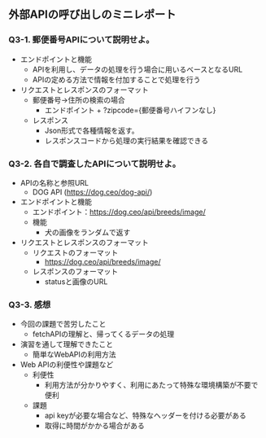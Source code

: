 ## 外部APIの呼び出しのミニレポート
### Q3-1. 郵便番号APIについて説明せよ。
* エンドポイントと機能
  * APIを利用し、データの処理を行う場合に用いるベースとなるURL
  * APIの定める方法で情報を付加することで処理を行う
* リクエストとレスポンスのフォーマット
  * 郵便番号→住所の検索の場合
    * エンドポイント + ?zipcode={郵便番号ハイフンなし}
  * レスポンス
    * Json形式で各種情報を返す。
    * レスポンスコードから処理の実行結果を確認できる

### Q3-2. 各自で調査したAPIについて説明せよ。
* APIの名称と参照URL
  * DOG API (https://dog.ceo/dog-api/)
* エンドポイントと機能
  * エンドポイント：https://dog.ceo/api/breeds/image/
  * 機能
    * 犬の画像をランダムで返す
* リクエストとレスポンスのフォーマット
  * リクエストのフォーマット
    * https://dog.ceo/api/breeds/image/
  * レスポンスのフォーマット
    * statusと画像のURL
### Q3-3. 感想
* 今回の課題で苦労したこと
  * fetchAPIの理解と、帰ってくるデータの処理
* 演習を通して理解できたこと
  * 簡単なWebAPIの利用方法
* Web APIの利便性や課題など
  * 利便性
    * 利用方法が分かりやすく、利用にあたって特殊な環境構築が不要で便利
  * 課題
    * api keyが必要な場合など、特殊なヘッダーを付ける必要がある
    * 取得に時間がかかる場合がある
